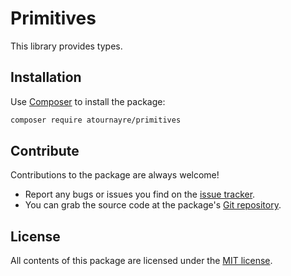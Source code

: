 Primitives
================

This library provides types.

Installation
------------

Use [Composer] to install the package:

```bash
composer require atournayre/primitives
```

Contribute
----------

Contributions to the package are always welcome!

* Report any bugs or issues you find on the [issue tracker].
* You can grab the source code at the package's [Git repository].

License
-------

All contents of this package are licensed under the [MIT license].

[Composer]: https://getcomposer.org

[The Community Contributors]: https://github.com/atournayre/primitives/graphs/contributors

[issue tracker]: https://github.com/atournayre/primitives/issues

[Git repository]: https://github.com/atournayre/primitives

[MIT license]: LICENSE
